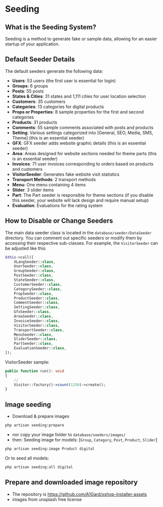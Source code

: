 # Seeding

## What is the Seeding System?

Seeding is a method to generate fake or sample data, allowing for an easier startup of your application.

## Default Seeder Details

The default seeders generate the following data:

- **Users**: 53 users (the first user is essential for login)
- **Groups**: 6 groups
- **Posts**: 55 posts
- **States & Cities**: 31 states and 1,111 cities for user location selection
- **Customers**: 35 customers
- **Categories**: 13 categories for digital products
- **Props or Properties**: 8 sample properties for the first and second categories
- **Products**: 31 products
- **Comments**: 55 sample comments associated with posts and products
- **Setting**: Various settings categorized into [General, SEO, Media, SMS, Theme] (this is an essential seeder)
- **GFX**: GFX seeder adds website graphic details (this is an essential seeder)
- **Area**: Areas designed for website sections needed for theme parts (this is an essential seeder)
- **Invoices**: 71 user invoices corresponding to orders based on products and customers
- **VisitorSeeder**: Generates fake website visit statistics
- **Transport Methods**: 2 transport methods
- **Menu**: One menu containing 4 items
- **Slider**: 3 slider items
- **Part**: The Part seeder is responsible for theme sections (if you disable this seeder, your website will lack design and require manual setup)
- **Evaluation**: Evaluations for the rating system

## How to Disable or Change Seeders

The main data seeder class is located in the `database/seeder/DataSeeder` directory. You can comment out specific seeders or modify them by accessing their respective sub-classes. For example, the `VisitorSeeder` can be adjusted like this:

```php
$this->call([
    XLangSeeder::class,
    UserSeeder::class,
    GroupSeeder::class,
    PostSeeder::class,
    StateSeeder::class,
    CustomerSeeder::class,
    CategorySeeder::class,
    PropSeeder::class,
    ProductSeeder::class,
    CommentSeeder::class,
    SettingSeeder::class,
    GfxSeeder::class,
    AreaSeeder::class,
    InvoiceSeeder::class,
    VisitorSeeder::class,
    TransportSeeder::class,
    MenuSeeder::class,
    SliderSeeder::class,
    PartSeeder::class,
    EvaluationSeeder::class,
]);
```

VisitorSeeder sample:

```php
public function run(): void
{
    //
    Visitor::factory()->count(1250)->create();
}
```


## Image seeding

- Download & prepare images
```bash
php artisan seeding:prepare
 ```
- nor copy your image folder to `database/seeders/images/`
- then: Seeding image for models: [`Group`, `Category`, `Post`, `Product`, `Slider`]

```bash
php artisan seeding:image Product digital
```

Or to seed all models:

```bash
php artisan seeding:all digital
```

## Prepare and downloaded image repository

- The repository is https://github.com/A1Gard/xshop-installer-assets
- images from unsplash free license




